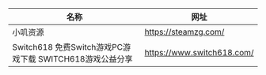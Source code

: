 | 名称                                         | 网址                         |
|--------------------------------------------|----------------------------|
| 小叽资源                                       | https://steamzg.com/       |
| Switch618 免费Switch游戏PC游戏下载 SWITCH618游戏公益分享 | https://www.switch618.com/ |